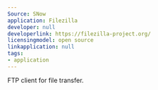 ```yaml
---
Source: SNow
application: Filezilla
developer: null
developerlink: https://filezilla-project.org/
licensingmodel: open source
linkapplication: null
tags:
- application
---
```

FTP client for file transfer.
